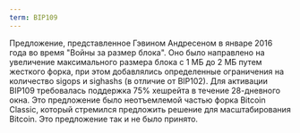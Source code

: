 ```yaml
---
term: BIP109
---
```


Предложение, представленное Гэвином Андресеном в январе 2016 года во время "Войны за размер блока". Оно было направлено на увеличение максимального размера блока с 1 МБ до 2 МБ путем жесткого форка, при этом добавлялись определенные ограничения на количество sigops и sighashs (в отличие от BIP102). Для активации BIP109 требовалась поддержка 75% хешрейта в течение 28-дневного окна. Это предложение было неотъемлемой частью форка Bitcoin Classic, который стремился предложить решение для масштабирования Bitcoin. Это предложение так и не было принято.